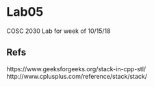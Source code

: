 # Lab05
COSC 2030 Lab for week of 10/15/18

<h2>Refs</h2>
https://www.geeksforgeeks.org/stack-in-cpp-stl/
<br>
http://www.cplusplus.com/reference/stack/stack/
<br>
